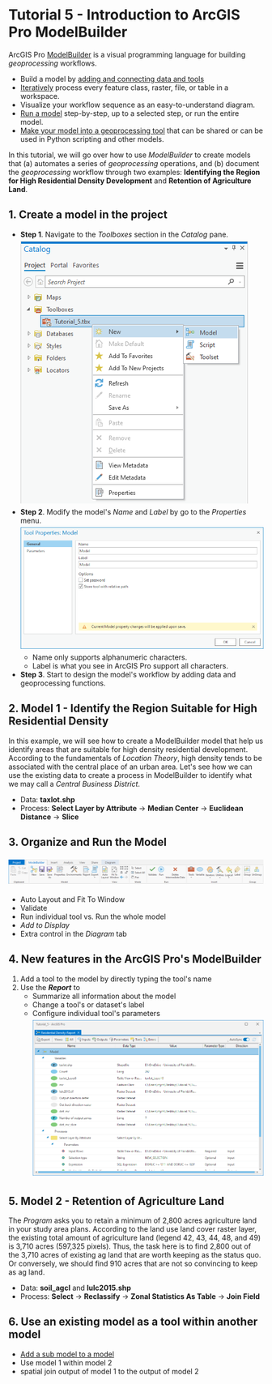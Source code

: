 # Tutorial 5 - Introduction to ArcGIS Pro ModelBuilder

ArcGIS Pro [ModelBuilder](https://pro.arcgis.com/en/pro-app/latest/help/analysis/geoprocessing/modelbuilder/what-is-modelbuilder-.htm)
is a visual programming language for building _geoprocessing_ workflows.

- Build a model by [adding and connecting data and tools](https://pro.arcgis.com/en/pro-app/latest/help/analysis/geoprocessing/modelbuilder/add-connect-and-modify-data-and-tools-in-a-model.htm)
- [Iteratively](https://pro.arcgis.com/en/pro-app/latest/help/analysis/geoprocessing/modelbuilder/iterators-for-looping.htm) process every feature class, raster, file, or table in a workspace.
- Visualize your workflow sequence as an easy-to-understand diagram.
- [Run a model](https://pro.arcgis.com/en/pro-app/latest/help/analysis/geoprocessing/modelbuilder/run-a-model.htm) step-by-step, up to a selected step, or run the entire model.
- [Make your model into a geoprocessing tool](https://pro.arcgis.com/en/pro-app/latest/help/analysis/geoprocessing/modelbuilder/create-a-model-tool.htm) that can be shared or can be used in Python scripting and other models.

In this tutorial, we will go over how to use _ModelBuilder_ to create models that
(a) automates a series of _geoprocessing_ operations, and (b) document the
_geoprocessing_ workflow through two examples:
**Identifying the Region for High Residential Density Development**
and **Retention of Agriculture Land**.

## 1. Create a model in the project

- **Step 1**. Navigate to the _Toolboxes_ section in the _Catalog_ pane.
  <br><img src="images/create_model.png" vspace="5px">
- **Step 2**. Modify the model's _Name_ and _Label_ by go to the _Properties_ menu.
  <br><img src="images/mb_property.png" vspace="5px">
  - Name only supports alphanumeric characters.
  - Label is what you see in ArcGIS Pro support all characters.
- **Step 3**. Start to design the model's workflow by adding data and geoprocessing functions.

## 2. Model 1 - Identify the Region Suitable for High Residential Density

In this example, we will see how to create a ModelBuilder model that help
us identify areas that are suitable for high density residential development.
According to the fundamentals of _Location Theory_, high density tends to be associated with the central place of an urban area. Let's see how we can use
the existing data to create a process in ModelBuilder to identify what we may
call a _Central Business District_.

- Data: **taxlot.shp**
- Process: **Select Layer by Attribute** -> **Median Center** -> **Euclidean Distance** -> **Slice**

## 3. Organize and Run the Model

<img src="images/mb_tab.png" vspace="5px">

- Auto Layout and Fit To Window
- Validate
- Run individual tool vs. Run the whole model
- _Add to Display_
- Extra control in the _Diagram_ tab

## 4. New features in the ArcGIS Pro's ModelBuilder

1. Add a tool to the model by directly typing the tool's name
2. Use the **_Report_** to
    - Summarize all information about the model
    - Change a tool's or dataset's label
    - Configure individual tool's parameters <img src="images/mb_report.png" vspace="5px">

## 5. Model 2 - Retention of Agriculture Land

The _Program_ asks you to retain a minimum of 2,800 acres agriculture land in your
study area plans. According to the land use land cover raster layer, the existing total
amount of agriculture land (legend 42, 43, 44, 48, and 49) is 3,710 acres (597,325 pixels).
Thus, the task here is to find 2,800 out of the 3,710 acres of existing ag land that
are worth keeping as the status quo. Or conversely, we should find 910 acres that are
not so convincing to keep as ag land.

- Data: **soil_agcl** and **lulc2015.shp**
- Process: **Select** -> **Reclassify** -> **Zonal Statistics As Table** -> **Join Field**

## 6. Use an existing model as a tool within another model

- [Add a sub model to a model](https://pro.arcgis.com/en/pro-app/latest/help/analysis/geoprocessing/modelbuilder/add-a-submodel-to-a-model.htm)
- Use model 1 within model 2
- spatial join output of model 1 to the output of model 2
